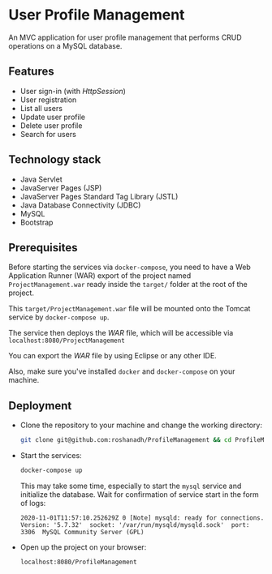 # User Profile Management
An MVC application for user profile management that performs CRUD operations on a MySQL database.

## Features
* User sign-in (with *HttpSession*)
* User registration
* List all users
* Update user profile
* Delete user profile
* Search for users

## Technology stack
* Java Servlet
* JavaServer Pages (JSP)
* JavaServer Pages Standard Tag Library (JSTL)
* Java Database Connectivity (JDBC)
* MySQL
* Bootstrap

## Prerequisites
Before starting the services via `docker-compose`, you need to have a Web Application Runner (WAR) export of the project named `ProjectManagement.war` ready inside the `target/` folder at the root of the project.

This `target/ProjectManagement.war` file will be mounted onto the Tomcat service by `docker-compose up`.

The service then deploys the *WAR* file, which will be accessible via `localhost:8080/ProjectManagement`

You can export the *WAR* file by using Eclipse or any other IDE.

Also, make sure you've installed `docker` and  `docker-compose` on your machine.

## Deployment

* Clone the repository to your machine and change the working directory:
    ```sh
    git clone git@github.com:roshanadh/ProfileManagement && cd ProfileManagement
    ```

* Start the services:
    ```sh
    docker-compose up
    ```

    This may take some time, especially to start the `mysql` service and initialize the database.
    Wait for confirmation of service start in the form of logs:
    ```
    2020-11-01T11:57:10.252629Z 0 [Note] mysqld: ready for connections.
    Version: '5.7.32'  socket: '/var/run/mysqld/mysqld.sock'  port: 3306  MySQL Community Server (GPL)
    ```

* Open up the project on your browser:
    ```sh
    localhost:8080/ProfileManagement
    ```
